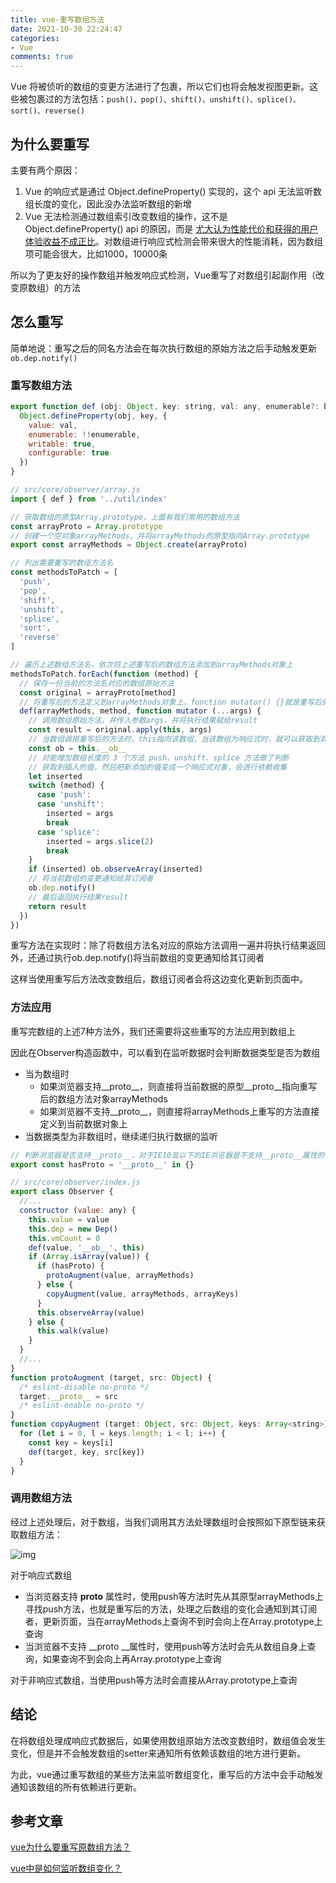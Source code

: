 ```yaml
---
title: vue-重写数组方法
date: 2021-10-30 22:24:47
categories:
- Vue
comments: true
---
```


Vue 将被侦听的数组的变更方法进行了包裹，所以它们也将会触发视图更新。这些被包裹过的方法包括：`push()、pop()、shift()、unshift()、splice()、sort()、reverse()`

<!-- more -->

## 为什么要重写

主要有两个原因：

1. Vue 的响应式是通过 Object.defineProperty() 实现的，这个 api 无法监听数组长度的变化，因此没办法监听数组的新增
2. Vue 无法检测通过数组索引改变数组的操作，这不是 Object.defineProperty() api 的原因，而是 [尤大认为性能代价和获得的用户体验收益不成正比](https://github.com/vuejs/vue/issues/8562)。对数组进行响应式检测会带来很大的性能消耗，因为数组项可能会很大，比如1000，10000条

所以为了更友好的操作数组并触发响应式检测，Vue重写了对数组引起副作用（改变原数组）的方法



## 怎么重写

简单地说：重写之后的同名方法会在每次执行数组的原始方法之后手动触发更新 `ob.dep.notify()`



### 重写数组方法

```js
export function def (obj: Object, key: string, val: any, enumerable?: boolean) {
  Object.defineProperty(obj, key, {
    value: val,
    enumerable: !!enumerable,
    writable: true,
    configurable: true
  })
}

// src/core/observer/array.js
import { def } from '../util/index'

// 获取数组的原型Array.prototype，上面有我们常用的数组方法
const arrayProto = Array.prototype
// 创建一个空对象arrayMethods，并将arrayMethods的原型指向Array.prototype
export const arrayMethods = Object.create(arrayProto)

// 列出需要重写的数组方法名
const methodsToPatch = [
  'push',
  'pop',
  'shift',
  'unshift',
  'splice',
  'sort',
  'reverse'
]

// 遍历上述数组方法名，依次将上述重写后的数组方法添加到arrayMethods对象上
methodsToPatch.forEach(function (method) {
  // 保存一份当前的方法名对应的数组原始方法
  const original = arrayProto[method]
  // 将重写后的方法定义到arrayMethods对象上，function mutator() {}就是重写后的方法
  def(arrayMethods, method, function mutator (...args) {
    // 调用数组原始方法，并传入参数args，并将执行结果赋给result
    const result = original.apply(this, args)
    // 当数组调用重写后的方法时，this指向该数组，当该数组为响应式时，就可以获取到其__ob__属性
    const ob = this.__ob__
    // 对能增加数组长度的 3 个方法 push、unshift、splice 方法做了判断
    // 获取到插入的值，然后把新添加的值变成一个响应式对象，会进行依赖收集
    let inserted
    switch (method) {
      case 'push':
      case 'unshift':
        inserted = args
        break
      case 'splice':
        inserted = args.slice(2)
        break
    }
    if (inserted) ob.observeArray(inserted)
    // 将当前数组的变更通知给其订阅者
    ob.dep.notify()
    // 最后返回执行结果result
    return result
  })
})
```

重写方法在实现时：除了将数组方法名对应的原始方法调用一遍并将执行结果返回外，还通过执行ob.dep.notify()将当前数组的变更通知给其订阅者

这样当使用重写后方法改变数组后，数组订阅者会将这边变化更新到页面中。



### 方法应用

重写完数组的上述7种方法外，我们还需要将这些重写的方法应用到数组上

因此在Observer构造函数中，可以看到在监听数据时会判断数据类型是否为数组

- 当为数组时
  - 如果浏览器支持__proto__，则直接将当前数据的原型__proto__指向重写后的数组方法对象arrayMethods
  - 如果浏览器不支持__proto__，则直接将arrayMethods上重写的方法直接定义到当前数据对象上
- 当数据类型为非数组时，继续递归执行数据的监听

```js
// 判断浏览器是否支持__proto__，对于IE10及以下的IE浏览器是不支持__proto__属性的
export const hasProto = '__proto__' in {}

// src/core/observer/index.js
export class Observer {
  //...
  constructor (value: any) {
    this.value = value
    this.dep = new Dep()
    this.vmCount = 0
    def(value, '__ob__', this)
    if (Array.isArray(value)) {
      if (hasProto) {
        protoAugment(value, arrayMethods)
      } else {
        copyAugment(value, arrayMethods, arrayKeys)
      }
      this.observeArray(value)
    } else {
      this.walk(value)
    }
  }
  //...
}
function protoAugment (target, src: Object) {
  /* eslint-disable no-proto */
  target.__proto__ = src
  /* eslint-enable no-proto */
}
function copyAugment (target: Object, src: Object, keys: Array<string>) {
  for (let i = 0, l = keys.length; i < l; i++) {
    const key = keys[i]
    def(target, key, src[key])
  }
}
```



### 调用数组方法

经过上述处理后，对于数组，当我们调用其方法处理数组时会按照如下原型链来获取数组方法：

![img](https://img2020.cnblogs.com/blog/979149/202006/979149-20200610084914725-542218728.png)

对于响应式数组

- 当浏览器支持 __proto__ 属性时，使用push等方法时先从其原型arrayMethods上寻找push方法，也就是重写后的方法，处理之后数组的变化会通知到其订阅者，更新页面，当在arrayMethods上查询不到时会向上在Array.prototype上查询
- 当浏览器不支持 __proto __属性时，使用push等方法时会先从数组自身上查询，如果查询不到会向上再Array.prototype上查询

对于非响应式数组，当使用push等方法时会直接从Array.prototype上查询



## 结论

在将数组处理成响应式数据后，如果使用数组原始方法改变数组时，数组值会发生变化，但是并不会触发数组的setter来通知所有依赖该数组的地方进行更新。

为此，vue通过重写数组的某些方法来监听数组变化，重写后的方法中会手动触发通知该数组的所有依赖进行更新。



## 参考文章

[vue为什么要重写原数组方法？](https://www.zhihu.com/question/427389825)

[vue中是如何监听数组变化？](https://www.cnblogs.com/ming1025/p/13082822.html)

